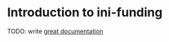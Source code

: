 # Introduction to ini-funding

TODO: write [great documentation](http://jacobian.org/writing/what-to-write/)

